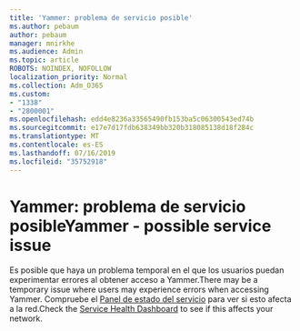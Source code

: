 ```yaml
---
title: 'Yammer: problema de servicio posible'
ms.author: pebaum
author: pebaum
manager: mnirkhe
ms.audience: Admin
ms.topic: article
ROBOTS: NOINDEX, NOFOLLOW
localization_priority: Normal
ms.collection: Adm_O365
ms.custom:
- "1338"
- "2800001"
ms.openlocfilehash: edd4e8236a33565490fb153ba5c06300543ed74b
ms.sourcegitcommit: e17e7d17fdb638349bb320b318085138d18f284c
ms.translationtype: MT
ms.contentlocale: es-ES
ms.lasthandoff: 07/16/2019
ms.locfileid: "35752918"
---
```

# <a name="yammer---possible-service-issue"></a><span data-ttu-id="5a1fb-102">Yammer: problema de servicio posible</span><span class="sxs-lookup"><span data-stu-id="5a1fb-102">Yammer - possible service issue</span></span>

<span data-ttu-id="5a1fb-103">Es posible que haya un problema temporal en el que los usuarios puedan experimentar errores al obtener acceso a Yammer.</span><span class="sxs-lookup"><span data-stu-id="5a1fb-103">There may be a temporary issue where users may experience errors when accessing Yammer.</span></span> <span data-ttu-id="5a1fb-104">Compruebe el [Panel de estado del servicio](https://admin.microsoft.com/AdminPortal/Home#/servicehealth) para ver si esto afecta a la red.</span><span class="sxs-lookup"><span data-stu-id="5a1fb-104">Check the [Service Health Dashboard](https://admin.microsoft.com/AdminPortal/Home#/servicehealth) to see if this affects your network.</span></span>
